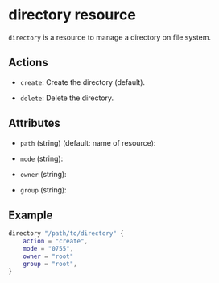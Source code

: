 # directory resource

`directory` is a resource to manage a directory on file system.

## Actions

* `create`: Create the directory (default).

* `delete`: Delete the directory.

## Attributes

* `path` (string) (default: name of resource):

* `mode` (string):

* `owner` (string):

* `group` (string):

## Example

```lua
directory "/path/to/directory" {
    action = "create",
    mode = "0755",
    owner = "root"
    group = "root",
}
```
